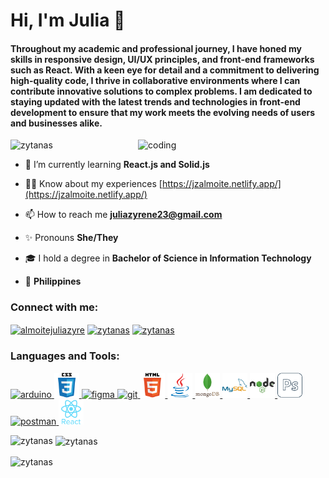 <h1 align="left">Hi, I'm Julia 👋 </h1>
<h4 align="left">Throughout my academic and professional journey, I have honed my skills in responsive design, UI/UX principles, and front-end frameworks such as React. With a keen eye for detail and a commitment to delivering high-quality code, I thrive in collaborative environments where I can contribute innovative solutions to complex problems. I am dedicated to staying updated with the latest trends and technologies in front-end development to ensure that my work meets the evolving needs of users and businesses alike.</h4>
<img align="right" alt="coding" width="300" src="https://i.pinimg.com/originals/f0/f0/d9/f0f0d932d6e39c7af5aa305cbd8da735.gif">
<p align="left"> <img src="https://komarev.com/ghpvc/?username=zytanas&label=Profile%20views&color=0e75b6&style=flat" alt="zytanas" /> </p>

- 🌱 I’m currently learning **React.js and Solid.js**

- 👨‍💻 Know about my experiences [https://jzalmoite.netlify.app/](https://jzalmoite.netlify.app/)

- 📫 How to reach me **juliazyrene23@gmail.com**

- ✨ Pronouns **She/They**
  
- 🎓 I hold a degree in **Bachelor of Science in Information Technology**
-  📍 **Philippines**

<h3 align="left">Connect with me:</h3>
<p align="left">
<a href="https://linkedin.com/in/almoitejuliazyrene" target="blank"><img align="center" src="https://raw.githubusercontent.com/rahuldkjain/github-profile-readme-generator/master/src/images/icons/Social/linked-in-alt.svg" alt="almoitejuliazyre" height="30" width="40" /></a>
<a href="https://instagram.com/zytanas" target="blank"><img align="center" src="https://raw.githubusercontent.com/rahuldkjain/github-profile-readme-generator/master/src/images/icons/Social/instagram.svg" alt="zytanas" height="30" width="40" /></a>
<a href="https://www.hackerrank.com/zytanas" target="blank"><img align="center" src="https://raw.githubusercontent.com/rahuldkjain/github-profile-readme-generator/master/src/images/icons/Social/hackerrank.svg" alt="zytanas" height="30" width="40" /></a>
</p>

<h3 align="left">Languages and Tools:</h3>
<p align="left"> <a href="https://www.arduino.cc/" target="_blank" rel="noreferrer"> <img src="https://cdn.worldvectorlogo.com/logos/arduino-1.svg" alt="arduino" width="40" height="40"/> </a> <a href="https://www.w3schools.com/css/" target="_blank" rel="noreferrer"> <img src="https://raw.githubusercontent.com/devicons/devicon/master/icons/css3/css3-original-wordmark.svg" alt="css3" width="40" height="40"/> </a> <a href="https://www.figma.com/" target="_blank" rel="noreferrer"> <img src="https://www.vectorlogo.zone/logos/figma/figma-icon.svg" alt="figma" width="40" height="40"/> </a> <a href="https://git-scm.com/" target="_blank" rel="noreferrer"> <img src="https://www.vectorlogo.zone/logos/git-scm/git-scm-icon.svg" alt="git" width="40" height="40"/> </a> <a href="https://www.w3.org/html/" target="_blank" rel="noreferrer"> <img src="https://raw.githubusercontent.com/devicons/devicon/master/icons/html5/html5-original-wordmark.svg" alt="html5" width="40" height="40"/> </a> <a href="https://www.java.com" target="_blank" rel="noreferrer"> <img src="https://raw.githubusercontent.com/devicons/devicon/master/icons/java/java-original.svg" alt="java" width="40" height="40"/> </a> <a href="https://www.mongodb.com/" target="_blank" rel="noreferrer"> <img src="https://raw.githubusercontent.com/devicons/devicon/master/icons/mongodb/mongodb-original-wordmark.svg" alt="mongodb" width="40" height="40"/> </a> <a href="https://www.mysql.com/" target="_blank" rel="noreferrer"> <img src="https://raw.githubusercontent.com/devicons/devicon/master/icons/mysql/mysql-original-wordmark.svg" alt="mysql" width="40" height="40"/> </a> <a href="https://nodejs.org" target="_blank" rel="noreferrer"> <img src="https://raw.githubusercontent.com/devicons/devicon/master/icons/nodejs/nodejs-original-wordmark.svg" alt="nodejs" width="40" height="40"/> </a> <a href="https://www.photoshop.com/en" target="_blank" rel="noreferrer"> <img src="https://raw.githubusercontent.com/devicons/devicon/master/icons/photoshop/photoshop-line.svg" alt="photoshop" width="40" height="40"/> </a> <a href="https://postman.com" target="_blank" rel="noreferrer"> <img src="https://www.vectorlogo.zone/logos/getpostman/getpostman-icon.svg" alt="postman" width="40" height="40"/> </a> <a href="https://reactjs.org/" target="_blank" rel="noreferrer"> <img src="https://raw.githubusercontent.com/devicons/devicon/master/icons/react/react-original-wordmark.svg" alt="react" width="40" height="40"/> </a> </p>

<p><img align="left" src="https://github-readme-stats.vercel.app/api/top-langs?username=zytanas&show_icons=true&locale=en&layout=compact" alt="zytanas" /></p>

<p>&nbsp;<img align="center" src="https://github-readme-stats.vercel.app/api?username=zytanas&show_icons=true&locale=en" alt="zytanas" /></p>

<p><img align="center" src="https://github-readme-streak-stats.herokuapp.com/?user=zytanas&" alt="zytanas" /></p>


